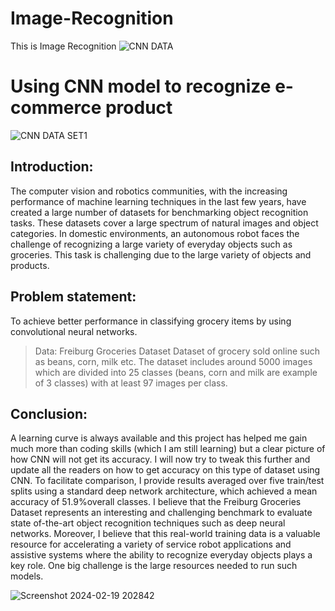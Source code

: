 # Image-Recognition
This is Image Recognition
![CNN DATA](https://github.com/SnehalWalake29/Image-Recognition/assets/154491359/c761b731-f274-400b-9943-e113711739fa)

# Using CNN model to recognize e-commerce product
![CNN DATA SET1](https://github.com/SnehalWalake29/Image-Recognition/assets/154491359/a8b6824a-d0ed-4166-a993-f4dfb88eff44)

## Introduction:
The computer vision and robotics communities, with the increasing performance of machine learning techniques in the last few years, have created a large number of datasets for benchmarking object recognition tasks. These datasets cover a large spectrum of natural images and object categories. In domestic environments, an autonomous robot faces the challenge of recognizing a large variety of everyday objects such as groceries. This task is challenging due to the large variety of objects and products.

## Problem statement:
To achieve better performance in classifying grocery items by using convolutional neural networks.

> Data: Freiburg Groceries Dataset
Dataset of grocery sold online such as beans, corn, milk etc. The dataset includes around 5000 images which are divided into 25 classes (beans, corn and milk are example of 3 classes) with at least 97 images per class.

## Conclusion: 
A learning curve is always available and this project has helped me gain much more than coding skills (which I am still learning) but a clear picture of how CNN will not get its accuracy. I will now try to tweak this further and update all the readers on how to get accuracy on this type of dataset using CNN.
To facilitate comparison, I provide results averaged over five train/test splits using a standard deep network architecture, which achieved a mean accuracy of 51.9%overall classes. I believe that the Freiburg Groceries Dataset represents an interesting and challenging benchmark to evaluate state of-the-art object recognition techniques such as deep neural networks. Moreover, I believe that this real-world training data is a valuable resource for accelerating a variety of service robot applications and assistive systems where the ability to recognize everyday objects plays a key role. One big challenge is the large resources needed to run such models.

![Screenshot 2024-02-19 202842](https://github.com/SnehalWalake29/Image-Recognition/assets/154491359/7e0b8ef5-776c-41a3-b447-a9ff10e2099f)



